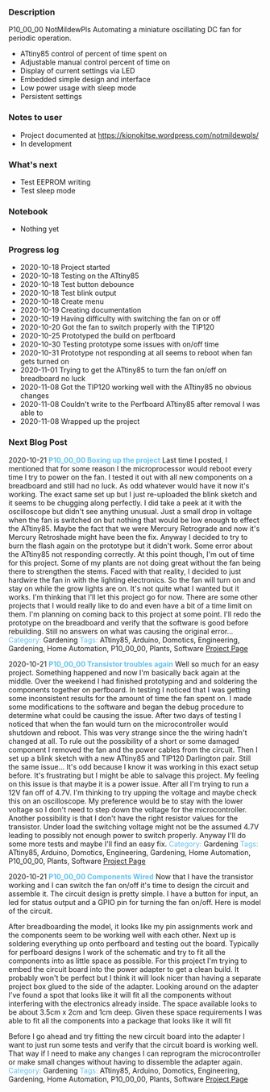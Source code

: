 ### Description  
P10_00_00 NotMildewPls
Automating a miniature oscillating DC fan for periodic operation.
 * ATtiny85 control of percent of time spent on
 * Adjustable manual control percent of time on
 * Display of current settings via LED
 * Embedded simple design and interface
 * Low power usage with sleep mode
 * Persistent settings
### Notes to user
 * Project documented at https://kionokitse.wordpress.com/notmildewpls/
 * In development
### What's next
 * Test EEPROM writing 
 * Test sleep mode
### Notebook
 * Nothing yet
### Progress log 
 * 2020-10-18 Project started
 * 2020-10-18 Testing on the ATtiny85
 * 2020-10-18 Test button debounce
 * 2020-10-18 Test blink output
 * 2020-10-18 Create menu
 * 2020-10-19 Creating documentation
 * 2020-10-19 Having difficulty with switching the fan on or off
 * 2020-10-20 Got the fan to switch properly with the TIP120
 * 2020-10-25 Prototyped the build on perfboard
 * 2020-10-30 Testing prototype some issues with on/off time
 * 2020-10-31 Prototype not responding at all seems to reboot when fan gets turned on
 * 2020-11-01 Trying to get the ATtiny85 to turn the fan on/off on breadboard no luck
 * 2020-11-08 Got the TIP120 working well with the ATtiny85 no obvious changes
 * 2020-11-08 Couldn't write to the Perfboard ATtiny85 after removal I was able to
 * 2020-11-08 Wrapped up the project
### Next Blog Post
2020-10-21 <font color="63C0EC"><b>P10_00_00 Boxing up the project</b></font>
Last time I posted, I mentioned that for some reason I the microprocessor would reboot every time I try to power on the fan. I tested it out with all new components on a breadboard and still had no luck. As odd whatever would have it now it's working. The exact same set up but I just re-uploaded the blink sketch and it seems to be chugging along perfectly. I did take a peek at it with the oscilloscope but didn't see anything unusual. Just a small drop in voltage when the fan is switched on but nothing that would be low enough to effect the ATtiny85. Maybe the fact that we were Mercury Retrograde and now it's Mercury Retroshade might have been the fix. Anyway I decided to try to burn the flash again on the prototype but it didn't work. Some error about the ATtiny85 not responding correctly. At this point though, I'm out of time for this project. Some of my plants are not doing great without the fan being there to strengthen the stems. Faced with that reality, I decided to just hardwire the fan in with the lighting electronics. So the fan will turn on and stay on while the grow lights are on. It's not quite what I wanted but it works. I'm thinking that I'll let this project go for now. There are some other projects that I would really like to do and even have a bit of a time limit on them. I'm planning on coming back to this project at some point. I'll redo the prototype on the breadboard and verify that the software is good before rebuilding. Still no answers on what was causing the original error...
<font color="63C0EC">Category:</font> Gardening
<font color="63C0EC">Tags:</font> ATtiny85, Arduino, Domotics, Engineering, Gardening, Home Automation, P10_00_00, Plants, Software
<a href="https://kionokitse.wordpress.com/notmildewpls/">Project Page</a> 

2020-10-21 <font color="63C0EC"><b>P10_00_00 Transistor troubles again</b></font>
Well so much for an easy project. Something happened and now I'm basically back again at the middle. Over the weekend I had finished prototyping and and soldering the components together on perfboard. In testing I noticed that I was getting some inconsistent results for the amount of time the fan spent on. I made some modifications to the software and began the debug procedure to determine what could be causing the issue. After two days of testing I noticed that when the fan would turn on the microcontroller would shutdown and reboot. This was very strange since the the wiring hadn't changed at all. To rule out the possibility of a short or some damaged component I removed the fan and the power cables from the circuit. Then I set up a blink sketch with a new ATtiny85 and TIP120 Darlington pair. Still the same issue... It's odd because I know it was working in this exact setup before.
It's frustrating but I might be able to salvage this project. My feeling on this issue is that maybe it is a power issue. After all I'm trying to run a 12V fan off of 4.7V. I'm thinking to try upping the voltage and maybe check this on an oscilloscope. My preference would be to stay with the lower voltage so I don't need to step down the voltage for the microcontroller. Another possibility is that I don't have the right resistor values for the transistor. Under load the switching voltage might not be the assumed 4.7V leading to possibly not enough power to switch properly. Anyway I'll do some more tests and maybe I'll find an easy fix.
<font color="63C0EC">Category:</font> Gardening
<font color="63C0EC">Tags:</font> ATtiny85, Arduino, Domotics, Engineering, Gardening, Home Automation, P10_00_00, Plants, Software
<a href="https://kionokitse.wordpress.com/notmildewpls/">Project Page</a> 

2020-10-21 <font color="63C0EC"><b>P10_00_00 Components Wired</b></font>
Now that I have the transistor working and I can switch the fan on/off it's time to design the circuit and assemble it. The circuit design is pretty simple. I have a button for input, an led for status output and a GPIO pin for turning the fan on/off. Here is model of the circuit.

After breadboarding the model, it looks like my pin assignments work and the components  seem to be working well with each other. Next up is soldering everything up onto perfboard and testing out the board. Typically for perfboard designs I work of the schematic and try to fit all the components into as little space as possible. For this project I'm trying to embed the circuit board into the power adapter to get a clean build. It probably won't be perfect but I think it will look nicer than having a separate project box glued to the side of the adapter. Looking around on the adapter I've found a spot that looks like it will fit all the components without interfering with the electronics already inside. The space available looks to be about 3.5cm x 2cm and 1cm deep. Given these space requirements I was able to fit all the components into a package that looks like it will fit

Before I go ahead and try fitting the new circuit board into the adapter I want to just run some tests and verify that the circuit board is working well. That way if I need to make any changes I can reprogram the microcontroller or make small changes without having to dissemble the adapter again.
<font color="63C0EC">Category:</font> Gardening
<font color="63C0EC">Tags:</font> ATtiny85, Arduino, Domotics, Engineering, Gardening, Home Automation, P10_00_00, Plants, Software
<a href="https://kionokitse.wordpress.com/notmildewpls/">Project Page</a> 

